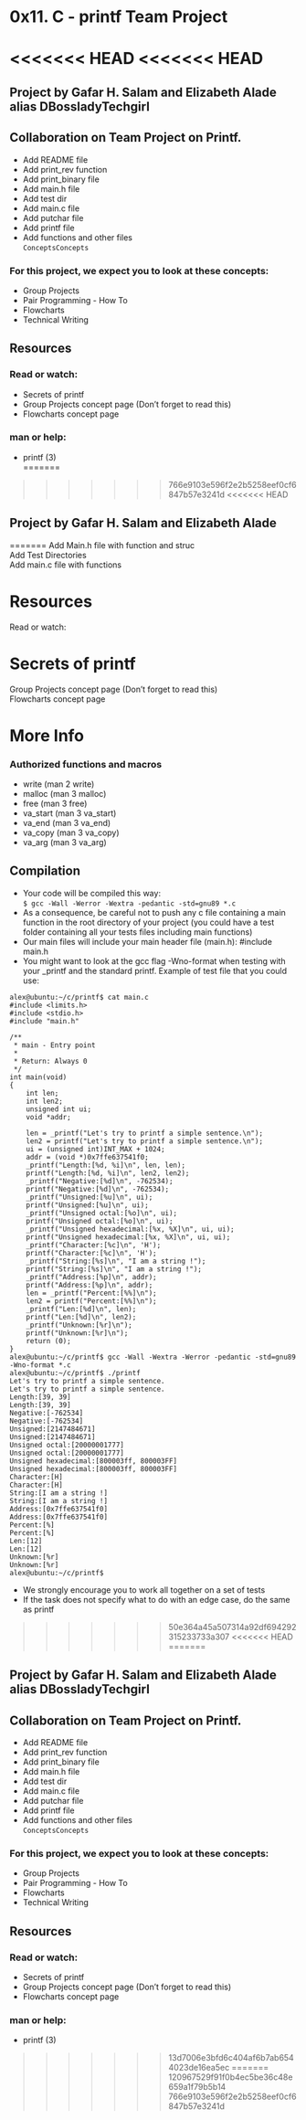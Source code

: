 # 0x11. C - printf Team Project  
<<<<<<< HEAD
<<<<<<< HEAD
=======
## Project by Gafar H. Salam and Elizabeth Alade alias DBossladyTechgirl  
## Collaboration on Team Project on Printf.  
- Add README file  
- Add print_rev function  
- Add print_binary file  
- Add main.h file  
- Add test dir  
- Add main.c file  
- Add putchar file  
- Add printf file  
- Add functions and other files  
`ConceptsConcepts`  
### For this project, we expect you to look at these concepts:  

- Group Projects
- Pair Programming - How To
- Flowcharts
- Technical Writing  
## Resources
### Read or watch:

- Secrets of printf
- Group Projects concept page (Don’t forget to read this)
- Flowcharts concept page
### man or help:
- printf (3)  
=======
>>>>>>> 766e9103e596f2e2b5258eef0cf6847b57e3241d
<<<<<<< HEAD
## Project by Gafar H. Salam and Elizabeth Alade  
=======
Add Main.h file with function and struc  
Add Test Directories  
Add main.c file with functions  
# Resources  
Read or watch:  

# Secrets of printf  
Group Projects concept page (Don’t forget to read this)  
Flowcharts concept page  

# More Info  
### Authorized functions and macros  
- write (man 2 write)
- malloc (man 3 malloc)
- free (man 3 free)
- va_start (man 3 va_start)
- va_end (man 3 va_end)
- va_copy (man 3 va_copy)
- va_arg (man 3 va_arg)  
## Compilation
- Your code will be compiled this way:  
`$ gcc -Wall -Werror -Wextra -pedantic -std=gnu89 *.c`  
- As a consequence, be careful not to push any c file containing a main function in the root directory of your project (you could have a test folder containing all your tests files including main functions)
- Our main files will include your main header file (main.h): #include main.h
- You might want to look at the gcc flag -Wno-format when testing with your _printf and the standard printf. Example of test file that you could use:  
```  
alex@ubuntu:~/c/printf$ cat main.c 
#include <limits.h>
#include <stdio.h>
#include "main.h"

/**
 * main - Entry point
 *
 * Return: Always 0
 */
int main(void)
{
    int len;
    int len2;
    unsigned int ui;
    void *addr;

    len = _printf("Let's try to printf a simple sentence.\n");
    len2 = printf("Let's try to printf a simple sentence.\n");
    ui = (unsigned int)INT_MAX + 1024;
    addr = (void *)0x7ffe637541f0;
    _printf("Length:[%d, %i]\n", len, len);
    printf("Length:[%d, %i]\n", len2, len2);
    _printf("Negative:[%d]\n", -762534);
    printf("Negative:[%d]\n", -762534);
    _printf("Unsigned:[%u]\n", ui);
    printf("Unsigned:[%u]\n", ui);
    _printf("Unsigned octal:[%o]\n", ui);
    printf("Unsigned octal:[%o]\n", ui);
    _printf("Unsigned hexadecimal:[%x, %X]\n", ui, ui);
    printf("Unsigned hexadecimal:[%x, %X]\n", ui, ui);
    _printf("Character:[%c]\n", 'H');
    printf("Character:[%c]\n", 'H');
    _printf("String:[%s]\n", "I am a string !");
    printf("String:[%s]\n", "I am a string !");
    _printf("Address:[%p]\n", addr);
    printf("Address:[%p]\n", addr);
    len = _printf("Percent:[%%]\n");
    len2 = printf("Percent:[%%]\n");
    _printf("Len:[%d]\n", len);
    printf("Len:[%d]\n", len2);
    _printf("Unknown:[%r]\n");
    printf("Unknown:[%r]\n");
    return (0);
}
alex@ubuntu:~/c/printf$ gcc -Wall -Wextra -Werror -pedantic -std=gnu89 -Wno-format *.c
alex@ubuntu:~/c/printf$ ./printf
Let's try to printf a simple sentence.
Let's try to printf a simple sentence.
Length:[39, 39]
Length:[39, 39]
Negative:[-762534]
Negative:[-762534]
Unsigned:[2147484671]
Unsigned:[2147484671]
Unsigned octal:[20000001777]
Unsigned octal:[20000001777]
Unsigned hexadecimal:[800003ff, 800003FF]
Unsigned hexadecimal:[800003ff, 800003FF]
Character:[H]
Character:[H]
String:[I am a string !]
String:[I am a string !]
Address:[0x7ffe637541f0]
Address:[0x7ffe637541f0]
Percent:[%]
Percent:[%]
Len:[12]
Len:[12]
Unknown:[%r]
Unknown:[%r]
alex@ubuntu:~/c/printf$  
```  
- We strongly encourage you to work all together on a set of tests
- If the task does not specify what to do with an edge case, do the same as printf
>>>>>>> 50e364a45a507314a92df694292315233733a307
<<<<<<< HEAD
=======
## Project by Gafar H. Salam and Elizabeth Alade alias DBossladyTechgirl  
## Collaboration on Team Project on Printf.  
- Add README file  
- Add print_rev function  
- Add print_binary file  
- Add main.h file  
- Add test dir  
- Add main.c file  
- Add putchar file  
- Add printf file  
- Add functions and other files  
`ConceptsConcepts`  
### For this project, we expect you to look at these concepts:  

- Group Projects
- Pair Programming - How To
- Flowcharts
- Technical Writing  
## Resources
### Read or watch:

- Secrets of printf
- Group Projects concept page (Don’t forget to read this)
- Flowcharts concept page
### man or help:
- printf (3)  
>>>>>>> 13d7006e3bfd6c404af6b7ab6544023de16ea5ec
=======
>>>>>>> 120967529f91f0b4ec5be36c48e659a1f79b5b14
>>>>>>> 766e9103e596f2e2b5258eef0cf6847b57e3241d
